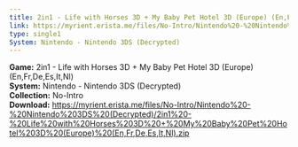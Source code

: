 ```yaml
---
title: 2in1 - Life with Horses 3D + My Baby Pet Hotel 3D (Europe) (En,Fr,De,Es,It,Nl)
link: https://myrient.erista.me/files/No-Intro/Nintendo%20-%20Nintendo%203DS%20(Decrypted)/2in1%20-%20Life%20with%20Horses%203D%20+%20My%20Baby%20Pet%20Hotel%203D%20(Europe)%20(En,Fr,De,Es,It,Nl).zip
type: single1
System: Nintendo - Nintendo 3DS (Decrypted)
---
```

<b>Game:</b> 2in1 - Life with Horses 3D + My Baby Pet Hotel 3D (Europe) (En,Fr,De,Es,It,Nl)<br>
<b>System:</b> Nintendo - Nintendo 3DS (Decrypted)<br>
<b>Collection:</b> No-Intro<br>
<b>Download:</b> https://myrient.erista.me/files/No-Intro/Nintendo%20-%20Nintendo%203DS%20(Decrypted)/2in1%20-%20Life%20with%20Horses%203D%20+%20My%20Baby%20Pet%20Hotel%203D%20(Europe)%20(En,Fr,De,Es,It,Nl).zip